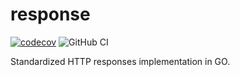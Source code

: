# response
[![codecov](https://codecov.io/gh/go-lean/response/branch/main/graph/badge.svg?token=8C7J89P5F4)](https://codecov.io/gh/go-lean/response)
![GitHub CI](https://github.com/go-lean/response/actions/workflows/test.yml/badge.svg)

Standardized HTTP responses implementation in GO.

